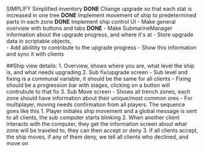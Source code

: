 SIMPLIFY
Simplified inventory **DONE**
Change upgrade so that each stat is increased in one tree **DONE**
Implement movement of ship to predetermined parts in each zone **DONE**
Implement ship control UI
	- Make general overview with buttons and tabs **DONE**
	- Make SubmarineManager information about the upgrade progress, and where it's at
		- Store upgrade data in scriptable objects,  
	- Add abilitity to contribute to the upgrade progress
	- Show this information and sync it with clients

##Ship view details:
	1. Overview, shows where you are, what level the ship is, and what needs upgrading
	2. Sub fix/upgrade screen
		- Sub level and fixing is a communal variable, it should be the same for all clients
		- Fixing should be a progression bar with stages, clicking on a button will contrubute to that fix
	3. Sub Move screen
		- Shows all trench zones, each zone should have information about their unique/most common ores
		- For multiplayer, moving needs confirmation from all players. The sequence goes like this
		1. Player initiales ship movement and a global message is sent to all clients, the sub computer starts blinking
		2. When another client interacts with the computer, they get the information screen about what zone will be traveled to, they can then accept or deny
		3. If all clients accept, the ship moves, if any of them deny, we tell all clients who declined, and move on